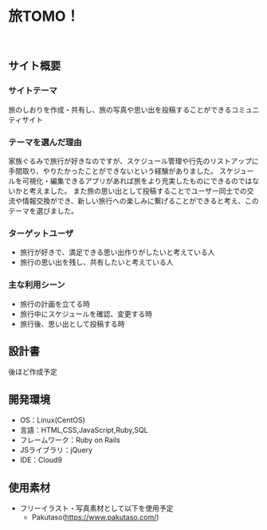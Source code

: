 # 旅TOMO！
​
## サイト概要
### サイトテーマ
旅のしおりを作成・共有し、旅の写真や思い出を投稿することができるコミュニティサイト
​
### テーマを選んだ理由
家族ぐるみで旅行が好きなのですが、スケジュール管理や行先のリストアップに手間取り、やりたかったことができないという経験がありました。
スケジュールを可視化・編集できるアプリがあれば旅をより充実したものにできるのではないかと考えました。
また旅の思い出として投稿することでユーザー同士での交流や情報交換ができ、新しい旅行への楽しみに繋げることができると考え、このテーマを選びました。
​
### ターゲットユーザ
 - 旅行が好きで、満足できる思い出作りがしたいと考えている人
 - 旅行の思い出を残し、共有したいと考えている人
​
### 主な利用シーン
 - 旅行の計画を立てる時
 - 旅行中にスケジュールを確認、変更する時
 - 旅行後、思い出として投稿する時
​
## 設計書
後ほど作成予定
​
## 開発環境
- OS：Linux(CentOS)
- 言語：HTML,CSS,JavaScript,Ruby,SQL
- フレームワーク：Ruby on Rails
- JSライブラリ：jQuery
- IDE：Cloud9
​
## 使用素材
- フリーイラスト・写真素材として以下を使用予定
  - Pakutaso(https://www.pakutaso.com/)